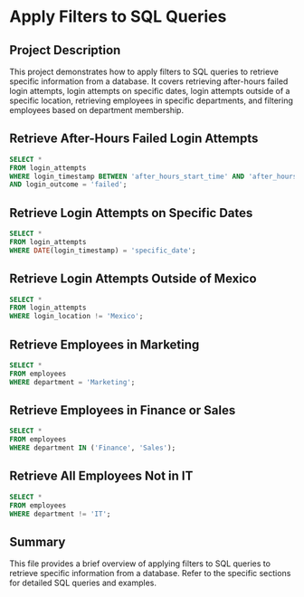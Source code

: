 # Apply Filters to SQL Queries

## Project Description

This project demonstrates how to apply filters to SQL queries to retrieve specific information from a database. It covers retrieving after-hours failed login attempts, login attempts on specific dates, login attempts outside of a specific location, retrieving employees in specific departments, and filtering employees based on department membership.

## Retrieve After-Hours Failed Login Attempts

```sql
SELECT *
FROM login_attempts
WHERE login_timestamp BETWEEN 'after_hours_start_time' AND 'after_hours_end_time'
AND login_outcome = 'failed';
```

## Retrieve Login Attempts on Specific Dates

```sql
SELECT *
FROM login_attempts
WHERE DATE(login_timestamp) = 'specific_date';
```

## Retrieve Login Attempts Outside of Mexico

```sql
SELECT *
FROM login_attempts
WHERE login_location != 'Mexico';
```

## Retrieve Employees in Marketing

```sql
SELECT *
FROM employees
WHERE department = 'Marketing';
```

## Retrieve Employees in Finance or Sales

```sql
SELECT *
FROM employees
WHERE department IN ('Finance', 'Sales');
```

## Retrieve All Employees Not in IT

```sql
SELECT *
FROM employees
WHERE department != 'IT';
```

## Summary

This file provides a brief overview of applying filters to SQL queries to retrieve specific information from a database. Refer to the specific sections for detailed SQL queries and examples.
